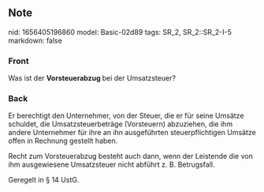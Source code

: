 ## Note
nid: 1656405196860
model: Basic-02d89
tags: SR_2, SR_2::SR_2-I-5
markdown: false

### Front
Was ist der <b>Vorsteuerabzug </b>bei der Umsatzsteuer?

### Back
Er berechtigt den Unternehmer, von der Steuer, die er für seine Umsätze schuldet, die Umsatzsteuerbeträge (Vorsteuern) abzuziehen, die ihm andere Unternehmer für ihre an ihn ausgeführten steuerpflichtigen Umsätze offen in Rechnung gestellt haben.

Recht zum Vorsteuerabzug besteht auch dann, wenn der Leistende die von ihm ausgewiesene Umsatzsteuer nicht abführt z. B. Betrugsfall. 

Geregelt in § 14 UstG.
